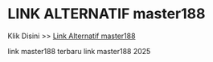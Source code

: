 # LINK ALTERNATIF master188

Klik Disini >> <a href="https://linksto.pages.dev/">Link Alternatif master188 </a>

link master188 terbaru
link master188 2025
